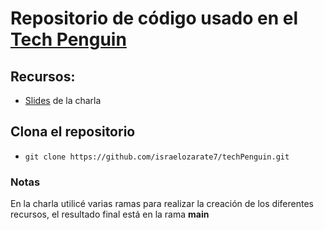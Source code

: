 # Repositorio de código usado en el [Tech Penguin](https://www.meetup.com/es-ES/tech-pinguin/)
## Recursos:
- [Slides](https://docs.google.com/presentation/d/18G3WsvX3WsfXeap7H2mgl-iTytwkKi_KUFNlDui89CM/edit?usp=sharing) de la charla

## Clona el repositorio
- ```git clone https://github.com/israelozarate7/techPenguin.git```

### Notas
En la charla utilicé varias ramas para realizar la creación de los diferentes recursos, el resultado final está en la rama **main** 
